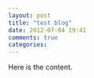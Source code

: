 ```yaml
---
layout: post
title: "test blog"
date: 2012-07-04 19:41
comments: true
categories: 
---
```


Here is the content.
